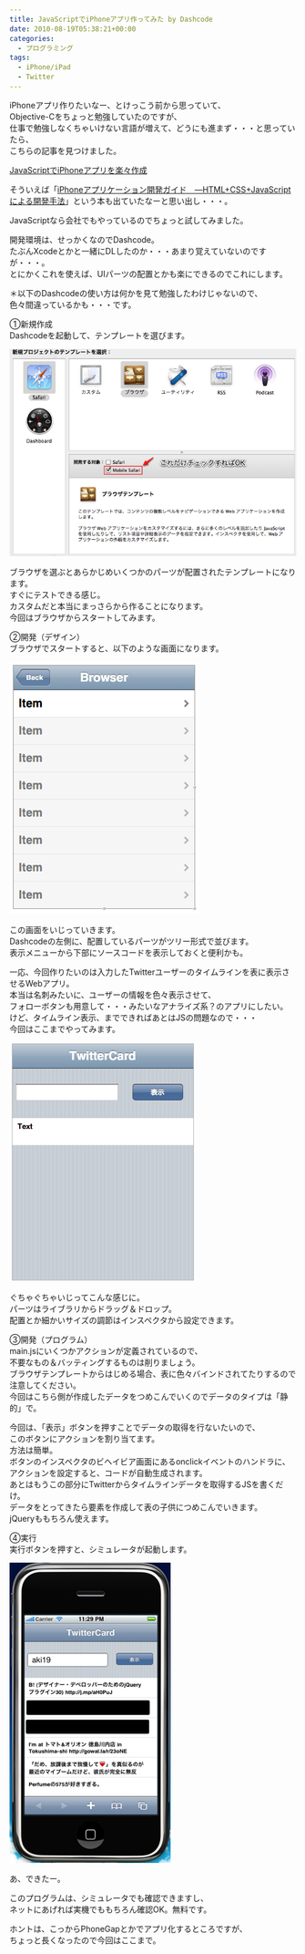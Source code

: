 ```yaml
---
title: JavaScriptでiPhoneアプリ作ってみた by Dashcode
date: 2010-08-19T05:38:21+00:00
categories:
  - プログラミング
tags:
  - iPhone/iPad
  - Twitter
---
```

iPhoneアプリ作りたいなー、とけっこう前から思っていて、  
Objective-Cをちょっと勉強していたのですが、  
仕事で勉強しなくちゃいけない言語が増えて、どうにも進まず・・・と思っていたら、  
こちらの記事を見つけました。

[JavaScriptでiPhoneアプリを楽々作成][1]

そういえば「[iPhoneアプリケーション開発ガイド　―HTML+CSS+JavaScript による開発手法][2]」という本も出ていたなーと思い出し・・・。

JavaScriptなら会社でもやっているのでちょっと試してみました。

開発環境は、せっかくなのでDashcode。  
たぶんXcodeとかと一緒にDLしたのか・・・あまり覚えていないのですが・・・。  
とにかくこれを使えば、UIパーツの配置とかも楽にできるのでこれにします。

＊以下のDashcodeの使い方は何かを見て勉強したわけじゃないので、  
色々間違っているかも・・・です。

①新規作成  
Dashcodeを起動して、テンプレートを選びます。

![Dashcode](./dashcode.png)

ブラウザを選ぶとあらかじめいくつかのパーツが配置されたテンプレートになります。  
すぐにテストできる感じ。  
カスタムだと本当にまっさらから作ることになります。  
今回はブラウザからスタートしてみます。

②開発（デザイン）  
ブラウザでスタートすると、以下のような画面になります。

![design](./e5908de7a7b0e69caae8a8ade5ae9a.png)

この画面をいじっていきます。  
Dashcodeの左側に、配置しているパーツがツリー形式で並びます。  
表示メニューから下部にソースコードを表示しておくと便利かも。

一応、今回作りたいのは入力したTwitterユーザーのタイムラインを表に表示させるWebアプリ。  
本当は名刺みたいに、ユーザーの情報を色々表示させて、  
フォローボタンも用意して・・・みたいなアナライズ系？のアプリにしたい。  
けど、タイムライン表示、までできればあとはJSの問題なので・・・  
今回はここまでやってみます。

![TwitterTL.dcproj](./twittertl-dcproj.png)

ぐちゃぐちゃいじってこんな感じに。  
パーツはライブラリからドラッグ＆ドロップ。  
配置とか細かいサイズの調節はインスペクタから設定できます。

③開発（プログラム）  
main.jsにいくつかアクションが定義されているので、  
不要なもの＆バッティングするものは削りましょう。  
ブラウザテンプレートからはじめる場合、表に色々バインドされてたりするので  
注意してください。  
今回はこちら側が作成したデータをつめこんでいくのでデータのタイプは「静的」で。

今回は、「表示」ボタンを押すことでデータの取得を行ないたいので、  
このボタンにアクションを割り当てます。  
方法は簡単。  
ボタンのインスペクタのビヘイビア画面にあるonclickイベントのハンドラに、  
アクションを設定すると、コードが自動生成されます。  
あとはもうこの部分にTwitterからタイムラインデータを取得するJSを書くだけ。  
データをとってきたら要素を作成して表の子供につめこんでいきます。  
jQueryももちろん使えます。

④実行  
実行ボタンを押すと、シミュレータが起動します。

![Simulator](./skitch.png)

あ、できたー。

このプログラムは、シミュレータでも確認できますし、  
ネットにあげれば実機でももちろん確認OK。無料です。

ホントは、こっからPhoneGapとかでアプリ化するところですが、  
ちょっと長くなったので今回はここまで。

 [1]: http://pitecan.com/iPhoneSamples/clock/
 [2]: http://www.amazon.co.jp/dp/4873114616
